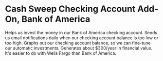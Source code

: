 # Cash Sweep Checking Account Add-On, Bank of America
Helps us invest the money in our Bank of America checking account. Sends us email notifications daily when our checking account balance is too low or too high. Graphs out our checking account balance, so we can fine-tune our automatic investments. Generates about $300/year in financial value. It's easier to do with Wells Fargo than Bank of America.
